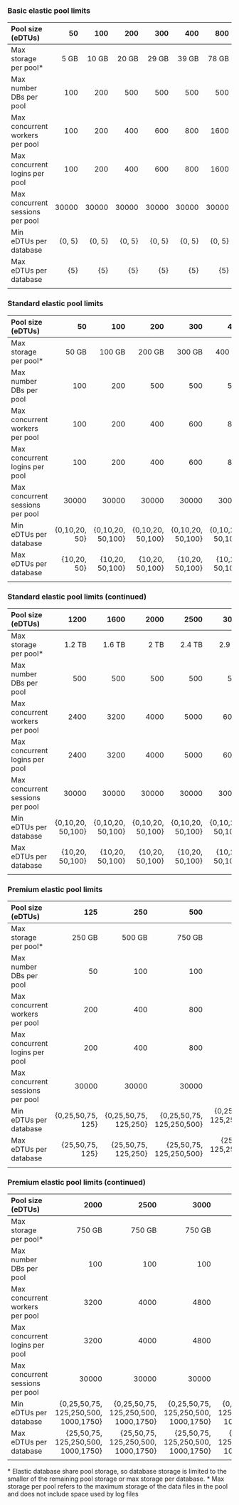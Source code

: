 <!--
Used in:
sql-database-elastic-pool.md   
sql-database-resource-limits.md
sql-database-service-tiers.md  
-->

### Basic elastic pool limits

| Pool size (eDTUs)  | **50** | **100** | **200** | **300** | **400** | **800** | **1200** | **1600** |
|:---|---:|---:|---:| ---: | ---: | ---: | ---: | ---: |
| Max storage per pool* | 5 GB| 10 GB| 20 GB| 29 GB| 39 GB| 78 GB| 117 GB| 156 GB|
| Max number DBs per pool | 100 | 200 | 500 | 500 | 500 | 500 | 500 | 500 |
| Max concurrent workers per pool | 100 | 200 | 400 | 600 | 800 | 1600 | 2400 | 3200 |
| Max concurrent logins per pool | 100 | 200 | 400 | 600 | 800 | 1600 | 2400 | 3200 |
| Max concurrent sessions per pool | 30000 | 30000 | 30000 | 30000 |30000 | 30000 | 30000 | 30000 |
| Min eDTUs per database | {0, 5} | {0, 5} | {0, 5} | {0, 5} | {0, 5} | {0, 5} | {0, 5} | {0, 5} | {0, 5} |
| Max eDTUs per database | {5} | {5} | {5} | {5} | {5} | {5} | {5} | {5} | {5} |
||||||||

### Standard elastic pool limits

| Pool size (eDTUs)  | **50** | **100** | **200** | **300** | **400** | **800** | 
|:---|---:|---:|---:| ---: | ---: | ---: | 
| Max storage per pool* | 50 GB| 100 GB| 200 GB | 300 GB| 400 GB | 800 GB | 
| Max number DBs per pool | 100 | 200 | 500 | 500 | 500 | 500 | 
| Max concurrent workers per pool | 100 | 200 | 400 | 600 |  800 | 1600 |
| Max concurrent logins per pool | 100 | 200 | 400 | 600 |  800 | 1600 |
| Max concurrent sessions per pool | 30000 | 30000 | 30000 | 30000 | 30000 | 30000 |
| Min eDTUs per database | {0,10,20,<br>50} | {0,10,20,<br>50,100} | {0,10,20,<br>50,100} | {0,10,20,<br>50,100} | {0,10,20,<br>50,100} | {0,10,20,<br>50,100} |
| Max eDTUs per database | {10,20,<br>50} | {10,20,<br>50,100} | {10,20,<br>50,100} | {10,20,<br>50,100} | {10,20,<br>50,100} | {10,20,<br>50,100} | 
||||||||

### Standard elastic pool limits (continued) 

| Pool size (eDTUs)  |  **1200** | **1600** | **2000** | **2500** | **3000** |
|:---|---:|---:|---:| ---: | ---: |
| Max storage per pool* | 1.2 TB | 1.6 TB | 2 TB | 2.4 TB | 2.9 TB | 
| Max number DBs per pool | 500 | 500 | 500 | 500 | 500 | 500 |
| Max concurrent workers per pool |  2400 | 3200 | 4000 | 5000 | 6000 |
| Max concurrent logins per pool |  2400 | 3200 | 4000 | 5000 | 6000 |
| Max concurrent sessions per pool | 30000 | 30000 | 30000 | 30000 | 30000 | 
| Min eDTUs per database | {0,10,20,<br>50,100} | {0,10,20,<br>50,100} | {0,10,20,<br>50,100} | {0,10,20,<br>50,100} | {0,10,20,<br>50,100} |
| Max eDTUs per database | {10,20,<br>50,100} | {10,20,<br>50,100} | {10,20,<br>50,100} | {10,20,<br>50,100} | {10,20,<br>50,100} | 
||||||||

### Premium elastic pool limits

| Pool size (eDTUs)  | **125** | **250** | **500** | **1000** | **1500** | 
|:---|---:|---:|---:| ---: | ---: | 
| Max storage per pool* | 250 GB| 500 GB| 750 GB| 750 GB| 750 GB| 
| Max number DBs per pool | 50 | 100 | 100 | 100 | 100 |  
| Max concurrent workers per pool | 200 | 400 | 800 | 1600 |  2400 | 
| Max concurrent logins per pool | 200 | 400 | 800 | 1600 |  2400 |
| Max concurrent sessions per pool | 30000 | 30000 | 30000 | 30000 | 30000 | 
| Min eDTUs per database | {0,25,50,75,<br>125} | {0,25,50,75,<br>125,250} | {0,25,50,75,<br>125,250,500} | {0,25,50,75,<br>125,250,500,<br>1000} | {0,25,50,75,<br>125,250,500,<br>1000,1500} | 
| Max eDTUs per database | {25,50,75,<br>125} | {25,50,75,<br>125,250} | {25,50,75,<br>125,250,500} | {25,50,75,<br>125,250,500,<br>1000} | {25,50,75,<br>125,250,500,<br>1000,1500} |  
||||||||

### Premium elastic pool limits (continued) 

| Pool size (eDTUs)  |  **2000** | **2500** | **3000** | **3500** | **4000** |
|:---|---:|---:|---:| ---: | ---: | 
| Max storage per pool* | 750 GB | 750 GB | 750 GB | 750 GB | 750 GB |
| Max number DBs per pool | 100 | 100 | 100 | 100 | 100 | 
| Max concurrent workers per pool |  3200 | 4000 | 4800 | 5600 | 6400 |
| Max concurrent logins per pool |  3200 | 4000 | 4800 | 5600 | 6400 |
| Max concurrent sessions per pool | 30000 | 30000 | 30000 | 30000 | 30000 | 
| Min eDTUs per database | {0,25,50,75,<br>125,250,500,<br>1000,1750} | {0,25,50,75,<br>125,250,500,<br>1000,1750} | {0,25,50,75,<br>125,250,500,<br>1000,1750} | {0,25,50,75,<br>125,250,500,<br>1000,1750} |  {0,25,50,75,<br>125,250,500,<br>1000,1750,4000} | 
| Max eDTUs per database | {25,50,75,<br>125,250,500,<br>1000,1750} | {25,50,75,<br>125,250,500,<br>1000,1750} | {25,50,75,<br>125,250,500,<br>1000,1750} | {25,50,75,<br>125,250,500,<br>1000,1750} | {25,50,75,<br>125,250,500,<br>1000,1750,4000} | 
||||||||

\* Elastic database share pool storage, so database storage is limited to the smaller of the remaining pool storage or max storage per database. * Max storage per pool refers to the maximum storage of the data files in the pool and does not include space used by log files

